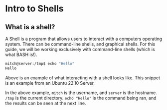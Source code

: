 # Intro to Shells
## What is a shell?
A Shell is a program that allows users to interact with a computers operating system. There can be command-line shells, and graphical shells. For this guide, we will be working exclusively with command-line shells (which is what BASH is!).

```bash
mitch@server:/tmp$ echo "Hello"
Hello
```

Above is an example of what interacting with a shell looks like. This snippet is an example from an Ubuntu 22.10 Server.

In the above example, `mitch` is the username, and `server` is the hostname. `/tmp` is the current directory. `echo "Hello"` is the command being ran, and the results can be seen at the next line.
